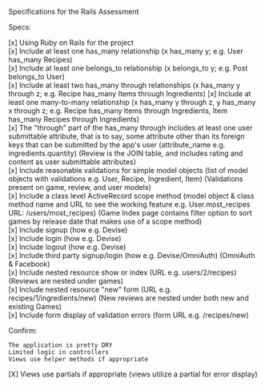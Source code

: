 
Specifications for the Rails Assessment

Specs:

[x]  Using Ruby on Rails for the project<br>
[x]  Include at least one has_many relationship (x has_many y; e.g. User has_many Recipes)<br>
[x]  Include at least one belongs_to relationship (x belongs_to y; e.g. Post belongs_to User)<br>
[x]  Include at least two has_many through relationships (x has_many y through z; e.g. Recipe has_many Items through Ingredients)
[x]  Include at least one many-to-many relationship (x has_many y through z, y has_many x through z; e.g. Recipe has_many Items through Ingredients, Item has_many Recipes through Ingredients)<br>
[x]  The "through" part of the has_many through includes at least one user submittable attribute, that is to say, some attribute other than its foreign keys that can be submitted by the app's user (attribute_name e.g. ingredients.quantity) (Review is the JOIN table, and includes rating and content as user submittable attributes)<br>
[x]  Include reasonable validations for simple model objects (list of model objects with validations e.g. User, Recipe, Ingredient, Item) (Validations present on game, review, and user models)<br>
[x]  Include a class level ActiveRecord scope method (model object & class method name and URL to see the working feature e.g. User.most_recipes URL: /users/most_recipes) (Game Index page contains filter option to sort games by release date that makes use of a scope method)<br>
[x]  Include signup (how e.g. Devise)<br>
[x]  Include login (how e.g. Devise)<br>
[x]  Include logout (how e.g. Devise)<br>
[x]  Include third party signup/login (how e.g. Devise/OmniAuth) (OmniAuth & Facebook)<br>
[x]  Include nested resource show or index (URL e.g. users/2/recipes) (Reviews are nested under games)<br>
[x]  Include nested resource "new" form (URL e.g. recipes/1/ingredients/new) (New reviews are nested under both new and existing Games)<br>
[x]  Include form display of validation errors (form URL e.g. /recipes/new)<br>

Confirm:

    The application is pretty DRY
    Limited logic in controllers
    Views use helper methods if appropriate
[X]  Views use partials if appropriate (views utilize a partial for error display)

